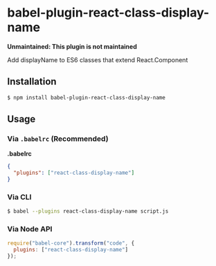 # babel-plugin-react-class-display-name

**Unmaintained: This plugin is not maintained**

Add displayName to ES6 classes that extend React.Component

## Installation

```sh
$ npm install babel-plugin-react-class-display-name
```

## Usage

### Via `.babelrc` (Recommended)

**.babelrc**

```json
{
  "plugins": ["react-class-display-name"]
}
```

### Via CLI

```sh
$ babel --plugins react-class-display-name script.js
```

### Via Node API

```javascript
require("babel-core").transform("code", {
  plugins: ["react-class-display-name"]
});
```
